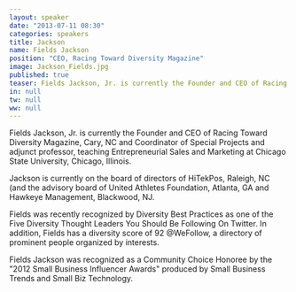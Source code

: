```yaml
---
layout: speaker
date: "2013-07-11 08:30"
categories: speakers
title: Jackson
name: Fields Jackson
position: "CEO, Racing Toward Diversity Magazine"
image: Jackson_Fields.jpg
published: true
teaser: Fields Jackson, Jr. is currently the Founder and CEO of Racing Toward Diversity Magazine, Cary, NC
in: null
tw: null
ww: null
---
```

Fields Jackson, Jr. is currently the Founder and CEO of Racing Toward Diversity Magazine, Cary, NC and Coordinator of Special Projects and adjunct professor, teaching Entrepreneurial Sales and Marketing at Chicago State University, Chicago, Illinois.

Jackson is currently on the board of directors of  HiTekPos, Raleigh, NC (and the advisory board of United Athletes Foundation, Atlanta, GA and Hawkeye Management, Blackwood,  NJ.

Fields was recently recognized by Diversity Best Practices as one of the Five Diversity Thought Leaders You Should Be Following On Twitter.  In addition, Fields has a diversity score of 92 @WeFollow, a directory of prominent people organized by interests.

Fields Jackson was recognized as a Community Choice Honoree by the "2012 Small Business Influencer Awards" produced by Small Business Trends and Small Biz Technology.
